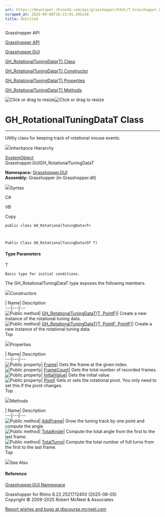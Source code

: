 ```yaml
---
url: https://developer.rhino3d.com/api/grasshopper/html/T_Grasshopper_GUI_GH_RotationalTuningData_1.htm
scraped_at: 2025-09-08T16:13:01.395148
title: Untitled
---
```


Grasshopper API

[Grasshopper API](../html/723c01da-9986-4db2-8f53-6f3a7494df75.htm
"Grasshopper API")

[Grasshopper.GUI](../html/N_Grasshopper_GUI.htm "Grasshopper.GUI")

[GH_RotationalTuningData(T)
Class](../html/T_Grasshopper_GUI_GH_RotationalTuningData_1.htm
"GH_RotationalTuningData\(T\) Class")

[GH_RotationalTuningData(T) Constructor
](../html/Overload_Grasshopper_GUI_GH_RotationalTuningData_1__ctor.htm
"GH_RotationalTuningData\(T\) Constructor ")

[GH_RotationalTuningData(T)
Properties](../html/Properties_T_Grasshopper_GUI_GH_RotationalTuningData_1.htm
"GH_RotationalTuningData\(T\) Properties")

[GH_RotationalTuningData(T)
Methods](../html/Methods_T_Grasshopper_GUI_GH_RotationalTuningData_1.htm
"GH_RotationalTuningData\(T\) Methods")

![Click or drag to resize](../icons/TocOpen.gif)![Click or drag to
resize](../icons/TocClose.gif)

# GH_RotationalTuningDataT Class  
  
---  
  
Utility class for keeping track of rotational mouse events.

![](../icons/SectionExpanded.png)Inheritance Hierarchy

[SystemObject](https://docs.microsoft.com/dotnet/api/system.object)  
Grasshopper.GUIGH_RotationalTuningDataT  

**Namespace:** [Grasshopper.GUI](N_Grasshopper_GUI.htm)  
**Assembly:** Grasshopper (in Grasshopper.dll)

![](../icons/SectionExpanded.png)Syntax

C#

VB

Copy

    
    
    public class GH_RotationalTuningData<T>
    
    
    
    Public Class GH_RotationalTuningData(Of T)

#### Type Parameters

T

    Basic type for initial conditions.

The GH_RotationalTuningDataT type exposes the following members.

![](../icons/SectionExpanded.png)Constructors

| Name| Description  
---|---|---  
![Public method](../icons/pubmethod.gif)| [GH_RotationalTuningDataT(T,
PointF)](M_Grasshopper_GUI_GH_RotationalTuningData_1__ctor.htm)|  Create a new
instance of the rotational tuning data.  
![Public method](../icons/pubmethod.gif)| [GH_RotationalTuningDataT(T, PointF,
PointF)](M_Grasshopper_GUI_GH_RotationalTuningData_1__ctor_1.htm)|  Create a
new instance of the rotational tuning data.  
Top

![](../icons/SectionExpanded.png)Properties

| Name| Description  
---|---|---  
![Public property](../icons/pubproperty.gif)|
[Frame](P_Grasshopper_GUI_GH_RotationalTuningData_1_Frame.htm)|  Gets the
frame at the given index.  
![Public property](../icons/pubproperty.gif)|
[FrameCount](P_Grasshopper_GUI_GH_RotationalTuningData_1_FrameCount.htm)|
Gets the total number of recorded frames.  
![Public property](../icons/pubproperty.gif)|
[InitialValue](P_Grasshopper_GUI_GH_RotationalTuningData_1_InitialValue.htm)|
Gets the initial value.  
![Public property](../icons/pubproperty.gif)|
[Pivot](P_Grasshopper_GUI_GH_RotationalTuningData_1_Pivot.htm)|  Gets or sets
the rotational pivot. You only need to set this if the pivot changes.  
Top

![](../icons/SectionExpanded.png)Methods

| Name| Description  
---|---|---  
![Public method](../icons/pubmethod.gif)|
[AddFrame](M_Grasshopper_GUI_GH_RotationalTuningData_1_AddFrame.htm)|  Grow
the tuning track by one point and compute the angle.  
![Public method](../icons/pubmethod.gif)|
[TotalAngle](M_Grasshopper_GUI_GH_RotationalTuningData_1_TotalAngle.htm)|
Compute the total angle from the first to the last frame.  
![Public method](../icons/pubmethod.gif)|
[TotalTurns](M_Grasshopper_GUI_GH_RotationalTuningData_1_TotalTurns.htm)|
Compute the total number of full turns from the first to the last frame.  
Top

![](../icons/SectionExpanded.png)See Also

#### Reference

[Grasshopper.GUI Namespace](N_Grasshopper_GUI.htm)

Grasshopper for Rhino 8.22.25217.12450 (2025-08-05)  
Copyright © 2009-2025 Robert McNeel & Associates

[Report wishes and bugs at
discourse.mcneel.com](https://discourse.mcneel.com/c/grasshopper)

